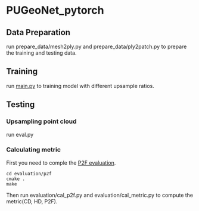 # PUGeoNet_pytorch  
## Data Preparation  
run prepare_data/mesh2ply.py and prepare_data/ply2patch.py to prepare the training and testing data.
## Training
run [main.py](https://github.com/rsy6318/PUGeoNet_pytorch/blob/main/main.py) to training model with different upsample ratios.
## Testing
### Upsampling point cloud
run eval.py  
### Calculating metric

First you need to comple the [P2F evaluation](https://github.com/yulequan/PU-Net).  
```  
cd evaluation/p2f  
cmake .  
make  
```  
Then run evaluation/cal_p2f.py and evaluation/cal_metric.py to compute the metric(CD, HD, P2F).  
